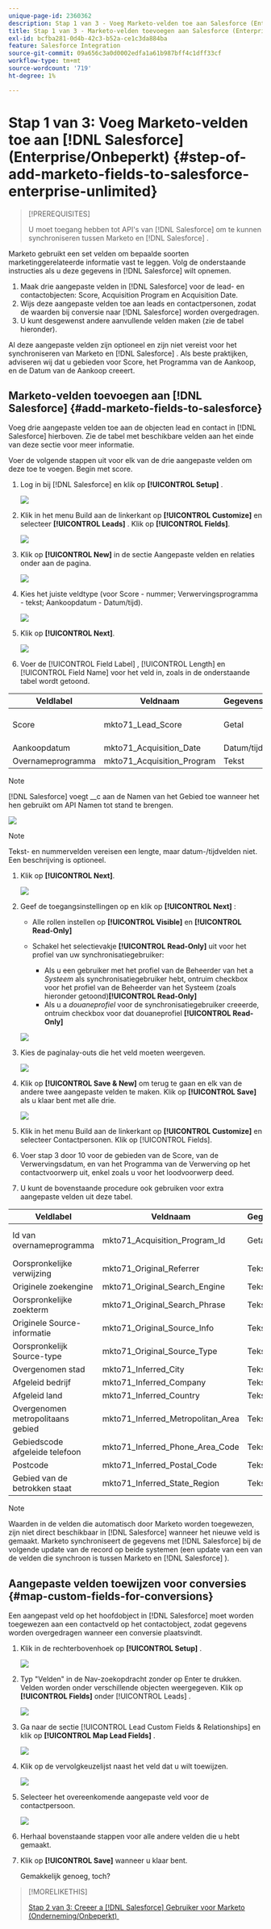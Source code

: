 ```yaml
---
unique-page-id: 2360362
description: Stap 1 van 3 - Voeg Marketo-velden toe aan Salesforce (Enterprise/Unlimited) - Marketo Docs - Productdocumentatie
title: Stap 1 van 3 - Marketo-velden toevoegen aan Salesforce (Enterprise/Onbeperkt)
exl-id: bcfba281-0d4b-42c3-b52a-ce1c3da884ba
feature: Salesforce Integration
source-git-commit: 09a656c3a0d0002edfa1a61b987bff4c1dff33cf
workflow-type: tm+mt
source-wordcount: '719'
ht-degree: 1%

---
```


# Stap 1 van 3: Voeg Marketo-velden toe aan [!DNL Salesforce] (Enterprise/Onbeperkt) {#step-of-add-marketo-fields-to-salesforce-enterprise-unlimited}

>[!PREREQUISITES]
>
>U moet toegang hebben tot API&#39;s van [!DNL Salesforce] om te kunnen synchroniseren tussen Marketo en [!DNL Salesforce] .

Marketo gebruikt een set velden om bepaalde soorten marketinggerelateerde informatie vast te leggen. Volg de onderstaande instructies als u deze gegevens in [!DNL Salesforce] wilt opnemen.

1. Maak drie aangepaste velden in [!DNL Salesforce] voor de lead- en contactobjecten: Score, Acquisition Program en Acquisition Date.
1. Wijs deze aangepaste velden toe aan leads en contactpersonen, zodat de waarden bij conversie naar [!DNL Salesforce] worden overgedragen.
1. U kunt desgewenst andere aanvullende velden maken (zie de tabel hieronder).

Al deze aangepaste velden zijn optioneel en zijn niet vereist voor het synchroniseren van Marketo en [!DNL Salesforce] . Als beste praktijken, adviseren wij dat u gebieden voor Score, het Programma van de Aankoop, en de Datum van de Aankoop creeert.

## Marketo-velden toevoegen aan [!DNL Salesforce] {#add-marketo-fields-to-salesforce}

Voeg drie aangepaste velden toe aan de objecten lead en contact in [!DNL Salesforce] hierboven. Zie de tabel met beschikbare velden aan het einde van deze sectie voor meer informatie.

Voer de volgende stappen uit voor elk van de drie aangepaste velden om deze toe te voegen. Begin met score.

1. Log in bij [!DNL Salesforce] en klik op **[!UICONTROL Setup]** .

   ![](assets/image2016-5-23-13-3a15-3a21.png)

1. Klik in het menu Build aan de linkerkant op **[!UICONTROL Customize]** en selecteer **[!UICONTROL Leads]** . Klik op **[!UICONTROL Fields]**.

   ![](assets/image2016-5-23-13-3a20-3a5.png)

1. Klik op **[!UICONTROL New]** in de sectie Aangepaste velden en relaties onder aan de pagina.

   ![](assets/image2016-5-26-14-3a41-3a40.png)

1. Kies het juiste veldtype (voor Score - nummer; Verwervingsprogramma - tekst; Aankoopdatum - Datum/tijd).

   ![](assets/choose-field-type-2-hand.png)

1. Klik op **[!UICONTROL Next]**.

   ![](assets/image2016-5-26-14-3a51-3a14.png)

1. Voer de [!UICONTROL Field Label] , [!UICONTROL Length] en [!UICONTROL Field Name] voor het veld in, zoals in de onderstaande tabel wordt getoond.

<table>
 <thead>
  <tr>
   <th>
    <div>
      Veldlabel
    </div></th>
   <th>
    <div>
      Veldnaam
    </div></th>
   <th>
    <div>
      Gegevenstype
    </div></th>
   <th>
    <div>
      Veldkenmerken
    </div></th>
  </tr>
 </thead>
 <tbody>
  <tr>
   <td>Score</td>
   <td>mkto71_Lead_Score</td>
   <td>Getal</td>
   <td>Lengte 10 <br> Decimale Plaatsen 0 </td>
  </tr>
  <tr>
   <td>Aankoopdatum</td>
   <td>mkto71_Acquisition_Date</td>
   <td>Datum/tijd</td>
   <td> </td>
  </tr>
  <tr>
   <td>Overnameprogramma</td>
   <td>mkto71_Acquisition_Program</td>
   <td>Tekst</td>
   <td>Lengte 255</td>
  </tr>
 </tbody>
</table>

>[!NOTE]
>
>[!DNL Salesforce] voegt __c aan de Namen van het Gebied toe wanneer het hen gebruikt om API Namen tot stand te brengen.

![](assets/image2016-5-26-14-3a55-3a33.png)

>[!NOTE]
>
>Tekst- en nummervelden vereisen een lengte, maar datum-/tijdvelden niet. Een beschrijving is optioneel.

1. Klik op **[!UICONTROL Next]**.

   ![](assets/image2016-5-23-14-3a50-3a5.png)

1. Geef de toegangsinstellingen op en klik op **[!UICONTROL Next]** :

   * Alle rollen instellen op **[!UICONTROL Visible]** en **[!UICONTROL Read-Only]**

   * Schakel het selectievakje **[!UICONTROL Read-Only]** uit voor het profiel van uw synchronisatiegebruiker:

      * Als u een gebruiker met het profiel van de Beheerder van het a _Systeem_ als synchronisatiegebruiker hebt, ontruim checkbox voor het profiel van de Beheerder van het Systeem (zoals hieronder getoond)**[!UICONTROL Read-Only]**
      * Als u a _douaneprofiel_ voor de synchronisatiegebruiker creeerde, ontruim checkbox voor dat douaneprofiel **[!UICONTROL Read-Only]**

   ![](assets/image2016-6-30-9-3a25-3a4.png)

1. Kies de paginalay-outs die het veld moeten weergeven.

   ![](assets/image2016-5-26-15-3a14-3a45.png)

1. Klik op **[!UICONTROL Save & New]** om terug te gaan en elk van de andere twee aangepaste velden te maken. Klik op **[!UICONTROL Save]** als u klaar bent met alle drie.

   ![](assets/image2016-5-23-15-3a8-3a43.png)

1. Klik in het menu Build aan de linkerkant op **[!UICONTROL Customize]** en selecteer Contactpersonen. Klik op [!UICONTROL Fields].
1. Voer stap 3 door 10 voor de gebieden van de Score, van de Verwervingsdatum, en van het Programma van de Verwerving op het contactvoorwerp uit, enkel zoals u voor het loodvoorwerp deed.
1. U kunt de bovenstaande procedure ook gebruiken voor extra aangepaste velden uit deze tabel.

<table>
 <thead>
  <tr>
   <th>
    <div>
      Veldlabel
    </div></th>
   <th>
    <div>
      Veldnaam
    </div></th>
   <th>
    <div>
      Gegevenstype
    </div></th>
   <th>
    <div>
      Veldkenmerken
    </div></th>
  </tr>
 </thead>
 <tbody>
  <tr>
   <td>Id van overnameprogramma</td>
   <td>mkto71_Acquisition_Program_Id</td>
   <td>Getal</td>
   <td>Lengte 18 <br> Decimale Plaatsen 0 </td>
  </tr>
  <tr>
   <td>Oorspronkelijke verwijzing</td>
   <td>mkto71_Original_Referrer</td>
   <td>Tekst</td>
   <td>Lengte 255</td>
  </tr>
  <tr>
   <td>Originele zoekengine</td>
   <td>mkto71_Original_Search_Engine</td>
   <td>Tekst</td>
   <td>Lengte 255</td>
  </tr>
  <tr>
   <td>Oorspronkelijke zoekterm</td>
   <td>mkto71_Original_Search_Phrase</td>
   <td>Tekst</td>
   <td>Lengte 255</td>
  </tr>
  <tr>
   <td>Originele Source-informatie</td>
   <td>mkto71_Original_Source_Info</td>
   <td>Tekst</td>
   <td>Lengte 255</td>
  </tr>
  <tr>
   <td>Oorspronkelijk Source-type</td>
   <td>mkto71_Original_Source_Type</td>
   <td>Tekst</td>
   <td>Lengte 255</td>
  </tr>
  <tr>
   <td>Overgenomen stad</td>
   <td>mkto71_Inferred_City</td>
   <td>Tekst</td>
   <td>Lengte 255</td>
  </tr>
  <tr>
   <td>Afgeleid bedrijf</td>
   <td>mkto71_Inferred_Company</td>
   <td>Tekst</td>
   <td>Lengte 255</td>
  </tr>
  <tr>
   <td>Afgeleid land</td>
   <td>mkto71_Inferred_Country</td>
   <td>Tekst</td>
   <td>Lengte 255</td>
  </tr>
  <tr>
   <td>Overgenomen metropolitaans gebied</td>
   <td>mkto71_Inferred_Metropolitan_Area</td>
   <td>Tekst</td>
   <td>Lengte 255</td>
  </tr>
  <tr>
   <td>Gebiedscode afgeleide telefoon</td>
   <td>mkto71_Inferred_Phone_Area_Code</td>
   <td>Tekst</td>
   <td>Lengte 255</td>
  </tr>
  <tr>
   <td>Postcode</td>
   <td>mkto71_Inferred_Postal_Code</td>
   <td>Tekst</td>
   <td>Lengte 255</td>
  </tr>
  <tr>
   <td>Gebied van de betrokken staat</td>
   <td>mkto71_Inferred_State_Region</td>
   <td>Tekst</td>
   <td>Lengte 255</td>
  </tr>
 </tbody>
</table>

>[!NOTE]
>
>Waarden in de velden die automatisch door Marketo worden toegewezen, zijn niet direct beschikbaar in [!DNL Salesforce] wanneer het nieuwe veld is gemaakt. Marketo synchroniseert de gegevens met [!DNL Salesforce] bij de volgende update van de record op beide systemen (een update van een van de velden die synchroon is tussen Marketo en [!DNL Salesforce] ).

## Aangepaste velden toewijzen voor conversies {#map-custom-fields-for-conversions}

Een aangepast veld op het hoofdobject in [!DNL Salesforce] moet worden toegewezen aan een contactveld op het contactobject, zodat gegevens worden overgedragen wanneer een conversie plaatsvindt.

1. Klik in de rechterbovenhoek op **[!UICONTROL Setup]** .

   ![](assets/image2016-5-26-16-3a34-3a0.png)

1. Typ &quot;Velden&quot; in de Nav-zoekopdracht zonder op Enter te drukken. Velden worden onder verschillende objecten weergegeven. Klik op **[!UICONTROL Fields]** onder [!UICONTROL Leads] .

   ![](assets/image2016-5-26-16-3a36-3a32.png)

1. Ga naar de sectie [!UICONTROL Lead Custom Fields & Relationships] en klik op **[!UICONTROL Map Lead Fields]** .

   ![](assets/image2016-5-26-16-3a39-3a29.png)

1. Klik op de vervolgkeuzelijst naast het veld dat u wilt toewijzen.

   ![](assets/image2016-5-26-16-3a49-3a53.png)

1. Selecteer het overeenkomende aangepaste veld voor de contactpersoon.

   ![](assets/image2016-5-26-16-3a56-3a23.png)

1. Herhaal bovenstaande stappen voor alle andere velden die u hebt gemaakt.

1. Klik op **[!UICONTROL Save]** wanneer u klaar bent.

   Gemakkelijk genoeg, toch?

>[!MORELIKETHIS]
>
>[&#x200B; Stap 2 van 3: Creeer a [!DNL Salesforce]  Gebruiker voor Marketo (Onderneming/Onbeperkt) &#x200B;](/help/marketo/product-docs/crm-sync/salesforce-sync/setup/enterprise-unlimited-edition/step-2-of-3-create-a-salesforce-user-for-marketo-enterprise-unlimited.md)
